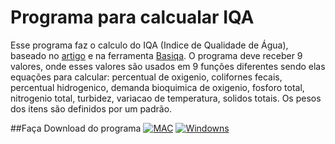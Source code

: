# Programa para calcualar IQA

Esse programa faz o calculo do IQA (Indice de Qualidade de Água), baseado no [artigo](http://inf.ufrgs.br/~rgrunitzki/papers/Grunitzki&2013.pdf) e na ferramenta [Basiqa](http://bsi.ceavi.udesc.br:8080/basiqa/). O programa deve receber 9 valores, onde esses valores são usados em 9 funções diferentes sendo elas equações para calcular: percentual de oxigenio, colifornes fecais, percentual hidrogenico, demanda bioquimica de oxigenio, fosforo total, nitrogenio total, turbidez, variacao de temperatura, solidos totais. Os pesos dos itens são definidos por um padrão. 
  
  ##Faça Download do programa
[![MAC](https://4.bp.blogspot.com/-3RzVmJ2usi0/V2B5ZWWiHLI/AAAAAAAALpQ/JQnOCpsmdiwptLS561jN0qXJsijrJSDagCLcB/s1600/botaomac.png)](https://drive.google.com/open?id=0Bw_6dpt3lMhIS3o5YXlwZE9jalU)
[![Windowns](https://2.bp.blogspot.com/-TqtyFZrBLic/V2B5ZcO2ObI/AAAAAAAALpM/j6cVUYSslH8M6_AVG01UUJXFAWKDTONugCLcB/s1600/botaowin.png)]()
